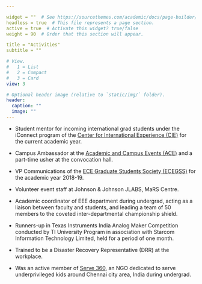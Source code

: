 ```yaml
---

widget = ""  # See https://sourcethemes.com/academic/docs/page-builder/
headless = true  # This file represents a page section.
active = true  # Activate this widget? true/false
weight = 90  # Order that this section will appear.

title = "Activities"
subtitle = ""

# View.
#   1 = List
#   2 = Compact
#   3 = Card
view: 3

# Optional header image (relative to `static/img/` folder).
header:
  caption: ""
  image: ""
---
```

* Student mentor for incoming international grad students under the iConnect program of the <a href="https://www.studentlife.utoronto.ca/cie" target="_blank">Center for International Experience (CIE)</a> for the current academic year.

* Campus Ambassador at the <a href="https://www.ace.utoronto.ca/" target="_blank">Academic and Campus Events (ACE)</a> and a part-time usher at the convocation hall.

* VP Communications of the <a href="http://ecegss.sa.utoronto.ca/" target="_blank">ECE Graduate Students Society (ECEGSS)</a> for the academic year 2018-19.

* Volunteer event staff at Johnson & Johnson JLABS, MaRS Centre.

* Academic coordinator of EEE department during undergrad, acting as a liaison between faculty and students, and leading a team of 50 members to the coveted inter-departmental championship shield.

* Runners-up in Texas Instruments India Analog Maker Competition conducted by TI University Program in association with Starcom Information Technology Limited, held for a period of one month.

* Trained to be a Disaster Recovery Representative (DRR) at the workplace.

* Was an active member of <a href="https://www.facebook.com/www.serve360/" target="_blank">Serve 360</a>, an NGO dedicated to serve underprivileged kids around Chennai city area, India during undergrad.

